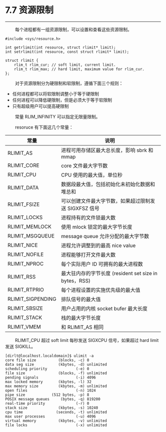 # 7.7 资源限制
***

&emsp;&emsp;
每个进程都有一组资源限制，可以设置和查看这些资源限制。

    #include <sys/resource.h>
    
    int getrlimit(int resource, struct rlimit* limit);
    int setrlimit(int resource, const struct rlimit* limit);
    
    struct rlimit {
        rlim_t rlim_cur; // soft limit, current limit.
        rlim_t rlim_max; // hard limit, maximum value for rlim_cur.
    };

&emsp;&emsp;
对于资源限制分为硬限制和软限制，遵循下面三个规则：

+ 任何进程都可以将软限制调整小于等于硬限制
+ 任何进程可以降低硬限制，但是必须大于等于软限制
+ 只有超级用户可以提高硬限制

&emsp;&emsp;
常量 RLIM\_INFINITY 可以指定无限量限制。

&emsp;&emsp;
resoruce 有下面这几个常量：

|常量|说明|
| --- | --- |
|RLIMIT\_AS|进程可用存储区最大总长度，影响 sbrk 和 mmap|
|RLIMIT\_CORE|core 文件最大字节数|
|RLIMIT\_CPU|CPU 使用的最大值，单位秒|
|RLIMIT\_DATA|数据段最大值，包括初始化未初始化数据和堆总和|
|RLIMIT\_FSIZE|可以创建文件最大字节数，如果超过限制发送 SIGXFSZ 信号|
|RLIMIT\_LOCKS|进程持有的文件锁最大数|
|RLIMIT\_MEMLOCK|使用 mlock 锁定的最大字节长度|
|RLIMIT\_MSGQUEUE|message queue 允许分配的最大字节数|
|RLIMIT\_NICE|进程允许调整到的最高 nice value|
|RLIMIT\_NOFILE|进程能够打开文件最大数|
|RLIMIT\_NPROC|每个实际用户 ID 可拥有的最大进程数|
|RLIMIT\_RSS|最大驻内存的字节长度 (resident set size in bytes，RSS)|
|RLIMIT\_RTPRIO|每个进程设置的实施优先级的最大值|
|RLIMIT\_SIGPENDING|排队信号的最大值|
|RLIMIT\_SBSIZE|用户占用的内核 socket bufer 最大长度|
|RLIMIT\_STACK|栈的最大字节长度|
|RLIMIT\_VMEM|和 RLIMIT\_AS 相同|

&emsp;&emsp;
RLIMIT\_CPU 超过 soft limit 每秒发送 SIGXCPU 信号，如果超过 hard limit 发送 SIGKILL。

    [dirlt@localhost.localdomain]$ ulimit -a
    core file size          (blocks, -c) 0
    data seg size           (kbytes, -d) unlimited
    scheduling priority             (-e) 0
    file size               (blocks, -f) unlimited
    pending signals                 (-i) 4096
    max locked memory       (kbytes, -l) 32
    max memory size         (kbytes, -m) unlimited
    open files                      (-n) 1024
    pipe size            (512 bytes, -p) 8
    POSIX message queues     (bytes, -q) 819200
    real-time priority              (-r) 0
    stack size              (kbytes, -s) 10240
    cpu time               (seconds, -t) unlimited
    max user processes              (-u) 4096
    virtual memory          (kbytes, -v) unlimited
    file locks                      (-x) unlimited